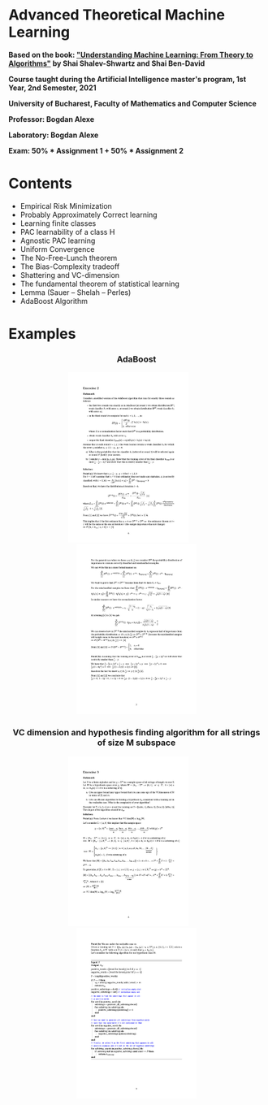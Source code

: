 # Advanced Theoretical Machine Learning
**Based on the book: ["Understanding Machine Learning: From Theory to Algorithms"](https://www.cs.huji.ac.il/~shais/UnderstandingMachineLearning/understanding-machine-learning-theory-algorithms.pdf)  by Shai Shalev-Shwartz and Shai Ben-David** 

**Course taught during the Artificial Intelligence master's program, 1st Year, 2nd Semester, 2021**

**University of Bucharest, Faculty of Mathematics and Computer Science**

**Professor: Bogdan Alexe**

**Laboratory: Bogdan Alexe**

**Exam: 50% * Assignment 1 + 50% * Assignment 2**

# Contents 
  - Empirical Risk Minimization
  - Probably Approximately Correct learning
  - Learning finite classes
  - PAC learnability of a class H
  - Agnostic PAC learning
  - Uniform Convergence
  - The No-Free-Lunch theorem
  - The Bias-Complexity tradeoff
  - Shattering and VC-dimension
  - The fundamental theorem of statistical learning
  - Lemma (Sauer – Shelah – Perles)
  - AdaBoost Algorithm
  
# Examples
### <div align="center"> AdaBoost </div>


<!--
Solarized dark             |  Solarized Ocean
:-------------------------:|:-------------------------:
![](https://github.com/AdrianIordache/Advanced-Theoretical-Machine-Learning/blob/main/Images/Solution-2-Adrian-Iordache-6.jpg)   |  ![](https://github.com/AdrianIordache/Advanced-Theoretical-Machine-Learning/blob/main/Images/Solution-2-Adrian-Iordache-7.jpg)
-->

<p align="center">
  <img alt="Page-6" src="https://github.com/AdrianIordache/Advanced-Theoretical-Machine-Learning/blob/main/Images/Solution-2-Adrian-Iordache-6.jpg" width="47%">
&nbsp; &nbsp; &nbsp; &nbsp;
  <img alt="Page-7" src="https://github.com/AdrianIordache/Advanced-Theoretical-Machine-Learning/blob/main/Images/Solution-2-Adrian-Iordache-7.jpg" width="47%">
</p>

### <div align="center"> VC dimension and hypothesis finding algorithm for all strings of size M subspace </div>

<p align="center">
  <img alt="Page-8" src="https://github.com/AdrianIordache/Advanced-Theoretical-Machine-Learning/blob/main/Images/Solution-2-Adrian-Iordache-8.jpg" width="47%">
&nbsp; &nbsp; &nbsp; &nbsp;
  <img alt="Page-9" src="https://github.com/AdrianIordache/Advanced-Theoretical-Machine-Learning/blob/main/Images/Solution-2-Adrian-Iordache-9.jpg" width="47%">
</p>
